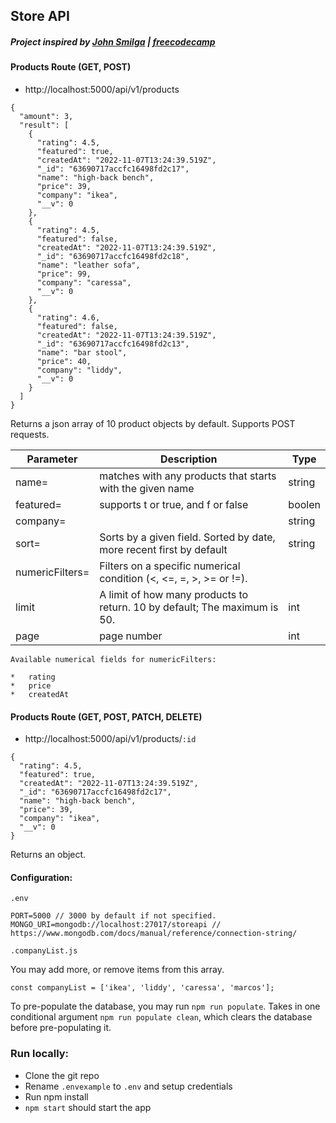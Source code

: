 
## Store API

##### Project inspired by [John Smilga](https://github.com/john-smilga/node-express-course) | [freecodecamp](https://www.youtube.com/watch?v=qwfE7fSVaZM&t=9340s)

#### Products Route (GET, POST)

*   http://localhost:5000/api/v1/products

```plaintext
{
  "amount": 3,
  "result": [
    {
      "rating": 4.5,
      "featured": true,
      "createdAt": "2022-11-07T13:24:39.519Z",
      "_id": "63690717accfc16498fd2c17",
      "name": "high-back bench",
      "price": 39,
      "company": "ikea",
      "__v": 0
    },
    {
      "rating": 4.5,
      "featured": false,
      "createdAt": "2022-11-07T13:24:39.519Z",
      "_id": "63690717accfc16498fd2c18",
      "name": "leather sofa",
      "price": 99,
      "company": "caressa",
      "__v": 0
    },
    {
      "rating": 4.6,
      "featured": false,
      "createdAt": "2022-11-07T13:24:39.519Z",
      "_id": "63690717accfc16498fd2c13",
      "name": "bar stool",
      "price": 40,
      "company": "liddy",
      "__v": 0
    }
  ]
}   
```

Returns a json array of 10 product objects by default. Supports POST requests.

| Parameter | Description | Type |
| --- | --- | --- |
| name= | matches with any products that starts with the given name | string |
| featured= | supports t or true, and f or false | boolen |
| company= |   | string |
| sort= | Sorts by a given field. Sorted by date, more recent first by default | string |
| numericFilters= | Filters on a specific numerical condition (\<, \<=, =, >, >= or !=). |   |
| limit | A limit of how many products to return. 10 by default; The maximum is 50. | int |
| page | page number | int |


```plaintext
Available numerical fields for numericFilters:

*   rating
*   price
*   createdAt
```


#### Products Route (GET, POST, PATCH, DELETE) 

*   http://localhost:5000/api/v1/products/`:id`

```plaintext
{
  "rating": 4.5,
  "featured": true,
  "createdAt": "2022-11-07T13:24:39.519Z",
  "_id": "63690717accfc16498fd2c17",
  "name": "high-back bench",
  "price": 39,
  "company": "ikea",
  "__v": 0
}
```

Returns an object.

#### Configuration:

`.env`

```plaintext
PORT=5000 // 3000 by default if not specified.
MONGO_URI=mongodb://localhost:27017/storeapi // https://www.mongodb.com/docs/manual/reference/connection-string/
```

`.companyList.js`

You may add more, or remove items from this array.

```plaintext
const companyList = ['ikea', 'liddy', 'caressa', 'marcos'];
```

To pre-populate the database, you may run `npm run populate`.
Takes in one conditional argument `npm run populate clean`, which clears the database before pre-populating it.


### Run locally:

*   Clone the git repo
*   Rename `.envexample` to `.env` and setup credentials
*   Run npm install
*   `npm start` should start the app
